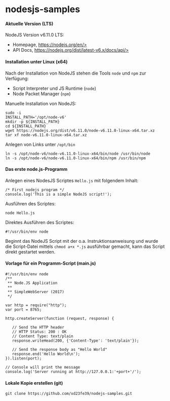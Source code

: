# nodesjs-samples

#### Aktuelle Version (LTS)

NodeJS Version v6.11.0 LTS:
- Homepage, https://nodejs.org/en/>
- API Docs, https://nodejs.org/dist/latest-v6.x/docs/api/>

#### Installation unter Linux (x64)

Nach der Installation von NodeJS stehen die Tools `node` und `npm` zur Verfügung:

- Script Interpreter und JS Runtime (`node`)
- Node Packet Manager (`npm`)

Manuelle Installation von NodeJS:
```
sudo -i
INSTALL_PATH='/opt/node-v6'
mkdir -p ${INSTALL_PATH}
cd ${INSTALL_PATH}
wget https://nodejs.org/dist/v6.11.0/node-v6.11.0-linux-x64.tar.xz
tar xf node-v6.11.0-linux-x64.tar.xz
```

Anlegen von Links unter `/opt/bin`
```
ln -s /opt/node-v6/node-v6.11.0-linux-x64/bin/node /usr/bin/node
ln -s /opt/node-v6/node-v6.11.0-linux-x64/bin/npm /usr/bin/npm
```

#### Das erste node.js-Programm

Anlegen eines NodesJS Scriptes `Hello.js` mit folgendem Inhalt:
```
/* First nodejs program */
console.log('This is a simple NodeJS script!');
```

Ausführen des Scriptes:
```
node Hello.js
```

Direktes Ausführen des Scriptes:
```
#!/usr/bin/env node
```

Beginnt das NodeJS Script mit der o.a. Instruktionsanweisung und wurde die Script-Datei mittels `chmod a+x *.js` ausführbar gemacht, kann das Script direkt gestartet werden.

#### Vorlage für ein Programm-Script (main.js)

```
#!/usr/bin/env node
/**
 ** Node.JS Application
 **
 ** SimpleWebServer (2017)
 */

var http = require("http");
var port = 8765;

http.createServer(function (request, response) {

   // Send the HTTP header
   // HTTP Status: 200 : OK
   // Content Type: text/plain
   response.writeHead(200, {'Content-Type': 'text/plain'});

   // Send the response body as "Hello World"
   response.end('Hello World\n');
}).listen(port);

// Console will print the message
console.log('Server running at http://127.0.0.1:'+port+'/');
```

#### Lokale Kopie erstellen (git)

```
git clone https://github.com/xd23fe39/nodejs-samples.git
```
